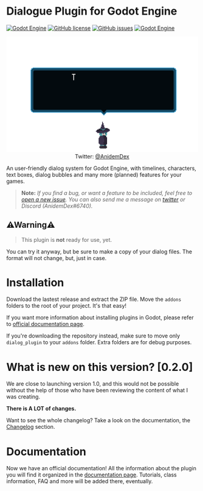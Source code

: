 # Dialogue Plugin for Godot Engine
[![Godot Engine](https://img.shields.io/badge/Godot%20Engine-Plugin-blue?style=flat-square&logo=godot-engine&logoColor=white&logoWidth=20)]() [![GitHub license](https://img.shields.io/github/license/AnidemDex/Godot-DialogPlugin?style=flat-square)](https://github.com/AnidemDex/Godot-DialogPlugin/blob/main/LICENSE)
[![GitHub issues](https://img.shields.io/github/issues/AnidemDex/Godot-DialogPlugin?style=flat-square)](https://github.com/AnidemDex/Godot-DialogPlugin/issues)
[![Godot Engine](https://img.shields.io/badge/Version-0.2.0-red?style=flat-square)](https://github.com/AnidemDex/Godot-DialogPlugin/releases/tag/v0.2.0)

<p align="center">
  <a href="https://twitter.com/anidemdex" target="_blank"><img src="https://raw.githubusercontent.com/AnidemDex/Godot-DialogPlugin/main/.images/banner_animation.gif"></a><br/>
  Twitter: <a href="https://twitter.com/anidemdex" target="_blank">@AnidemDex</a>
</p>

An user-friendly dialog system for Godot Engine, with timelines, characters, text boxes, dialog bubbles and many more (planned) features for your games. 

> **Note:** _If you find a bug, or want a feature to be included, feel free to [open a new issue](https://github.com/AnidemDex/Godot-DialogPlugin/issues/new). You can also send me a message on [twitter](https://twitter.com/anidemdex) or Discord (AnidemDex#6740)._

## ⚠Warning⚠

> This plugin is **not** ready for use, yet. 

You can try it anyway, but be sure to make a copy of your dialog files. The format will not change, but, just in case.

# Installation

Download the lastest release and extract the ZIP file. Move the `addons` folders to the root of your project. It's that easy!

If you want more information about installing plugins in Godot, please refer to [official documentation page](https://docs.godotengine.org/en/stable/tutorials/plugins/editor/installing_plugins.html).

If you're downloading the repository instead, make sure to move only `dialog_plugin` to your `addons` folder. Extra folders are for debug purposes.

# What is new on this version? [0.2.0]
We are close to launching version 1.0, and this would not be possible without the help of those who have been reviewing the content of what I was creating.

**There is A LOT of changes.**

Want to see the whole changelog? Take a look on the documentation, the [Changelog](https://anidemdex.gitbook.io/godot-dialog-plugin/changelog) section.

# Documentation

Now we have an official documentation! All the information about the plugin you will find it organized in the [documentation page](https://anidemdex.gitbook.io/godot-dialog-plugin/). Tutorials, class information, FAQ and more will be added there, eventually.

